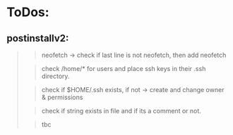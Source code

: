 # ToDos:

## postinstallv2:


>> neofetch -> check if last line is not neofetch, then add neofetch
>
>> check /home/* for users and place ssh keys in their .ssh directory.
>
>> check if $HOME/.ssh exists, if not -> create and change owner & permissions
>
>> check if string exists in file and if its a comment or not.
>
>> tbc

